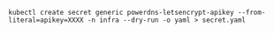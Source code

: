 `kubectl create secret generic powerdns-letsencrypt-apikey --from-literal=apikey=XXXX -n infra --dry-run -o yaml > secret.yaml`
